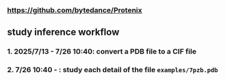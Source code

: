 ### https://github.com/bytedance/Protenix

## study inference workflow
### 1. 2025/7/13 - 7/26 10:40: convert a PDB file to a CIF file
### 2. 7/26 10:40 - : study each detail of the file `examples/7pzb.pdb`

